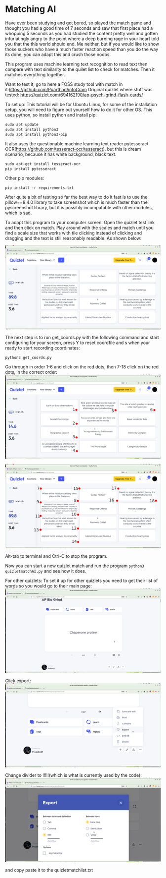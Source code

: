 # Matching AI
Have ever been studying and got bored, so played the match game and thought you had a good time of 7 seconds and saw that first place had a whopping 5 seconds as you had studied the content pretty well and gotten infuriatingly angry to the point where a deep burning rage in your heart told you that the this world should end. Me neither, but if you would like to show those suckers who have a much faster reaction speed than you do the way its done, you can adapt this and crush those noobs.

This program uses machine learning text recognition to read text then compare with text similarity to the quilet list to check for matches. Then it matches everything together.

Want to test it, go to here a FOSS study tool with match in it:https://github.com/Poarthan/infoCram
Original quizlet where stuff was tested: https://quizlet.com/694162190/ap-psych-grind-flash-cards/

To set up:
This tutorial will be for Ubuntu Linux, for some of the installation setup, you will need to figure out yourself how to do it for other OS.
This uses python, so install python and install pip:
```
sudo apt update
sudo apt install python3
sudo apt install python3-pip
```
It also uses the questionable machine learning text reader pytesseract-OCR(https://github.com/tesseract-ocr/tesseract), but this is dream scenario, because it has white background, black text.
```
sudo apt-get install tesseract-ocr
pip install pytesseract
```
Other pip modules:
```
pip install -r requirements.txt
```
After quite a bit of testing so far the best way to do it fast is to use the pillow==8.4.0 library to take screenshot which is much faster than the pyscreenshot library, but it is possibly incompatable with other modules, which is sad.


To adapt this program to your computer screen. Open the quizlet test link and then click on match. Play around with the scales and match until you find a scale size that works with tile clicking instead of clicking and dragging and the text is still reasonably readable. As shown below:

![alt text](./readme_im/example.png)

The next step is to run get_coords.py with the following command and start configuring for your screen, press Y to reset coordfile and s when your ready to start recording coordinates:
```
python3 get_coords.py
```
Go through in order 1-6 and click on the red dots, then 7-18 click on the red dots, in the correct order:
![alt text](./readme_im/tutorial.png)

![alt text](./readme_im/tutorial718.png)

Alt-tab to terminal and Ctrl-C to stop the program.

Now you can start a new quizlet match and run the program ``` python3 quizletmatchAI.py ``` and see how it does.

For other quizlets:
To set it up for other quizlets you need to get their list of words so you would go to their main page:
![alt text](./readme_im/main_screen.png)

Click export:
![alt text](./readme_im/export.png)


Change divider to !!!!!(which is what is currently used by the code):
![alt text](./readme_im/change_divider.png)

and copy paste it to the quizletmatchlist.txt
